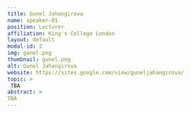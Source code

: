 ```yaml
---
title: Gunel Jahangirova
name: speaker-01
position: Lecturer
affiliation: King's College London
layout: default
modal-id: 2
img: gunel.png
thumbnail: gunel.png
alt: Gunel Jahangirova
website: https://sites.google.com/view/guneljahangirova/
topic: >
 TBA
abstract: >
TBA
---
```

